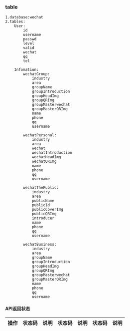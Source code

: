 
### table
    1.database:wechat
    2.tables:
        User:
            id
            username
            passwd
            level
            valid
            wechat
            qq
            tel

        Infomation:
            wechatGroup:
                industry
                area
                groupName
                groupIntroduction
                groupHeadImg
                groupQRImg
                groupMasterwechat
                groupMasterQRImg
                name
                phone
                qq
                username

            wechatPersonal:
                industry
                area
                wechat
                wechatIntroduction
                wechatHeadImg
                wechatQRImg
                name
                phone
                qq
                username

            wechatThePublic:
                industry
                area
                publicName
                publicId
                publicCoverImg
                publicQRImg
                introducer
                name
                phone
                qq
                username

            wechatBusiness:
                industry
                area
                groupName
                groupIntroduction
                groupHeadImg
                groupQRImg
                groupMasterwechat
                groupMasterQRImg
                name
                phone
                qq
                username

#### API返回状态

|操作|状态码 | 说明|状态码|说明|状态码|说明
|:----|:---- | :------|:---|:---|:---|:---


